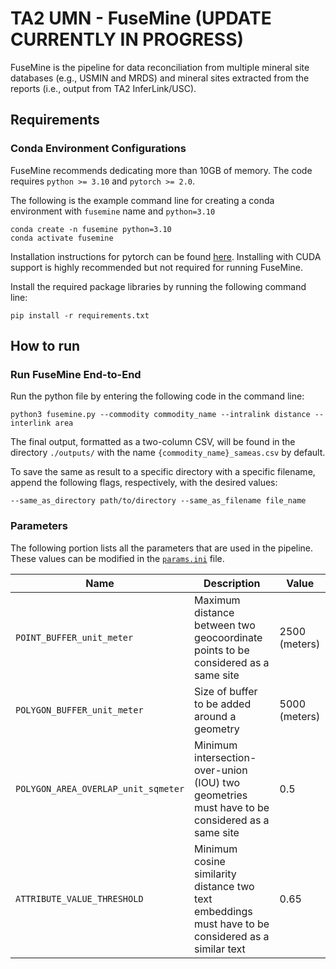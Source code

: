 # TA2 UMN - FuseMine (UPDATE CURRENTLY IN PROGRESS)
FuseMine is the pipeline for data reconciliation from multiple mineral site databases (e.g., USMIN and MRDS) and mineral sites extracted from the reports (i.e., output from TA2 InferLink/USC).

## Requirements
### Conda Environment Configurations
FuseMine recommends dedicating more than 10GB of memory. The code requires `python >= 3.10` and `pytorch >= 2.0`.

The following is the example command line for creating a conda environment with `fusemine` name and `python=3.10`

```
conda create -n fusemine python=3.10
conda activate fusemine
```

Installation instructions for pytorch can be found [here](https://pytorch.org/get-started/locally/). Installing with CUDA support is highly recommended but not required for running FuseMine.

Install the required package libraries by running the following command line:
```
pip install -r requirements.txt
```

## How to run
### Run FuseMine End-to-End
Run the python file by entering the following code in the command line:
```
python3 fusemine.py --commodity commodity_name --intralink distance --interlink area
```
The final output, formatted as a two-column CSV, will be found in the directory `./outputs/` with the name `{commodity_name}_sameas.csv` by default.

To save the same as result to a specific directory with a specific filename, append the following flags, respectively, with the desired values:
```
--same_as_directory path/to/directory --same_as_filename file_name
```

<!-- ### Run Interlinking on Intralinked Data -->

### Parameters
The following portion lists all the parameters that are used in the pipeline. These values can be modified in the [`params.ini`](https://github.com/DARPA-CRITICALMAAS/umn-ta2-mineral-site-linkage/blob/main/params.ini) file.

| Name | Description | Value |
| --- | --- | --- |
| `POINT_BUFFER_unit_meter` | Maximum distance between two geocoordinate points to be considered as a same site | 2500 (meters) |
| `POLYGON_BUFFER_unit_meter` | Size of buffer to be added around a geometry | 5000 (meters) |
| `POLYGON_AREA_OVERLAP_unit_sqmeter` | Minimum intersection-over-union (IOU) two geometries must have to be considered as a same site | 0.5 |
| `ATTRIBUTE_VALUE_THRESHOLD` | Minimum cosine similarity distance two text embeddings must have to be considered as a similar text | 0.65 |
